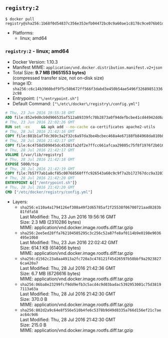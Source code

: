 ## `registry:2`

```console
$ docker pull registry@sha256:1b68f0d54837c356e353efb04472bc0c9a60ae1c8178c9ce076b01d2930bcc5d
```

-	Platforms:
	-	linux; amd64

### `registry:2` - linux; amd64

-	Docker Version: 1.10.3
-	Manifest MIME: `application/vnd.docker.distribution.manifest.v2+json`
-	Total Size: **9.7 MB (9651553 bytes)**  
	(compressed transfer size, not on-disk size)
-	Image ID: `sha256:c6c14b3960bdf9f5c50b672ff566f3dabd3e450b54ae5496f326898513362c98`
-	Entrypoint: `["\/entrypoint.sh"]`
-	Default Command: `["\/etc\/docker\/registry\/config.yml"]`

```dockerfile
# Thu, 23 Jun 2016 19:55:18 GMT
ADD file:852e9d0cb9d906535af512a89339fc70b2873a0f94defbcbe41cd44942dd6ac8 in /
# Thu, 23 Jun 2016 22:02:26 GMT
RUN set -ex     && apk add --no-cache ca-certificates apache2-utils
# Thu, 28 Jul 2016 21:42:16 GMT
COPY file:881b1af7dc369c3a2f32c6a97da3be4bcbec468a4e67188fb84968da810b8591 in /bin/registry
# Thu, 28 Jul 2016 21:42:17 GMT
COPY file:6c4758d509045dc45381fa2df2e7ffcc661afcaa29805c75f8f1976f2b016db8 in /etc/docker/registry/config.yml
# Thu, 28 Jul 2016 21:42:17 GMT
VOLUME [/var/lib/registry]
# Thu, 28 Jul 2016 21:42:18 GMT
EXPOSE 5000/tcp
# Thu, 28 Jul 2016 21:42:19 GMT
COPY file:7b57f7ab1a8cf85c00768560fffc926543a60c9c9f7a2b172767dcc9a3203394 in /entrypoint.sh
# Thu, 28 Jul 2016 21:42:20 GMT
ENTRYPOINT &{["/entrypoint.sh"]}
# Thu, 28 Jul 2016 21:42:20 GMT
CMD ["/etc/docker/registry/config.yml"]
```

-	Layers:
	-	`sha256:e110a4a1794126ef308a49f2d65785af2f25538f06700721aad8283b81fdfa58`  
		Last Modified: Thu, 23 Jun 2016 19:56:16 GMT  
		Size: 2.3 MB (2310286 bytes)  
		MIME: application/vnd.docker.image.rootfs.diff.tar.gzip
	-	`sha256:2ee5ed28ffa762104505295c3c256c52a87fe8af0114b9e0198e9036495e10b8`  
		Last Modified: Thu, 23 Jun 2016 22:02:42 GMT  
		Size: 614.1 KB (614066 bytes)  
		MIME: application/vnd.docker.image.rootfs.diff.tar.gzip
	-	`sha256:d1562c23a8aa4913a2fc720a3c478121f45d26597b58bbf9a29238276ca420a7`  
		Last Modified: Thu, 28 Jul 2016 21:42:36 GMT  
		Size: 6.7 MB (6726616 bytes)  
		MIME: application/vnd.docker.image.rootfs.diff.tar.gzip
	-	`sha256:06ba8e23299fcf9dd9efb3c5acd4c9d03badac5392953001c75d38197113a63a`  
		Last Modified: Thu, 28 Jul 2016 21:42:30 GMT  
		Size: 370.0 B  
		MIME: application/vnd.docker.image.rootfs.diff.tar.gzip
	-	`sha256:802d2a9c64e8f556e510b4fe6c5378b9d49d8335a766d156ef21c7aeac64c9d6`  
		Last Modified: Thu, 28 Jul 2016 21:42:30 GMT  
		Size: 215.0 B  
		MIME: application/vnd.docker.image.rootfs.diff.tar.gzip
